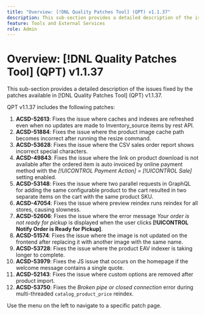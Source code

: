 ```yaml
---
title: "Overview: [!DNL Quality Patches Tool] (QPT) v1.1.37"
description: This sub-section provides a detailed description of the issues fixed by the patches available in [!DNL Quality Patches Tool] (QPT) v1.1.37.
feature: Tools and External Services
role: Admin
---
```

# Overview: [!DNL Quality Patches Tool] (QPT) v1.1.37

This sub-section provides a detailed description of the issues fixed by the patches available in [!DNL Quality Patches Tool] (QPT) v1.1.37.

QPT v1.1.37 includes the following patches:

1. **ACSD-52613**: Fixes the issue where caches and indexes are refreshed even when no updates are made to Inventory_source items by rest API.
1. **ACSD-51884**: Fixes the issue where the product image cache path becomes incorrect after running the resize command.
1. **ACSD-53628**: Fixes the issue where the CSV sales order report shows incorrect special characters.
1. **ACSD-49843**: Fixes the issue where the link on product download is not available after the ordered item is auto invoiced by online payment method with the *[!UICONTROL Payment Action]* = *[!UICONTROL Sale]* setting enabled.
1. **ACSD-53148**: Fixes the issue where two parallel requests in GraphQL for adding the same configurable product to the cart resulted in two separate items on the cart with the same product SKU.
1. **ACSD-47054**: Fixes the issue where preview reindex runs reindex for all stores, causing slowness.
1. **ACSD-52606**: Fixes the issue where the error message *Your order is not ready for pickup* is displayed when the user clicks **[!UICONTROL Notify Order is Ready for Pickup]**.
1. **ACSD-51574**: Fixes the issue where the image is not updated on the frontend after replacing it with another image with the same name. 
1. **ACSD-53728**: Fixes the issue where the product EAV indexer is taking longer to complete.    
1. **ACSD-53979**: Fixes the JS issue that occurs on the homepage if the welcome message contains a single quote.
1. **ACSD-52143**: Fixes the issue where custom options are removed after product import.    
1. **ACSD-53750**: Fixes the *Broken pipe or closed connection* error during multi-threaded `catalog_product_price` reindex.

Use the menu on the left to navigate to a specific patch page.
